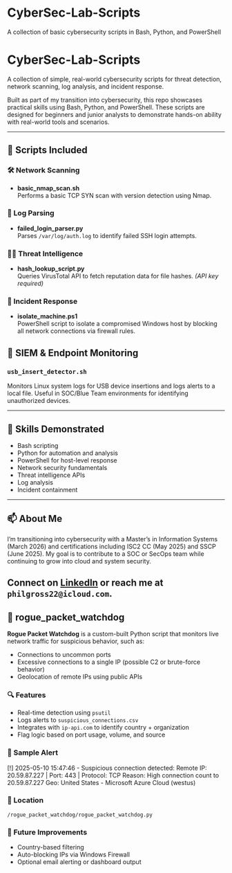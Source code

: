 # CyberSec-Lab-Scripts
A collection of basic cybersecurity scripts in Bash, Python, and PowerShell
# CyberSec-Lab-Scripts

A collection of simple, real-world cybersecurity scripts for threat detection, network scanning, log analysis, and incident response.

Built as part of my transition into cybersecurity, this repo showcases practical skills using Bash, Python, and PowerShell. These scripts are designed for beginners and junior analysts to demonstrate hands-on ability with real-world tools and scenarios.

---

## 🔧 Scripts Included

### 🛠️ Network Scanning
- **basic_nmap_scan.sh**  
  Performs a basic TCP SYN scan with version detection using Nmap.

### 📜 Log Parsing
- **failed_login_parser.py**  
  Parses `/var/log/auth.log` to identify failed SSH login attempts.

### 🕵️‍♂️ Threat Intelligence
- **hash_lookup_script.py**  
  Queries VirusTotal API to fetch reputation data for file hashes. *(API key required)*

### 🚨 Incident Response
- **isolate_machine.ps1**  
  PowerShell script to isolate a compromised Windows host by blocking all network connections via firewall rules.

## 🧪 SIEM & Endpoint Monitoring

### `usb_insert_detector.sh`
Monitors Linux system logs for USB device insertions and logs alerts to a local file. Useful in SOC/Blue Team environments for identifying unauthorized devices.

---

## 🎯 Skills Demonstrated
- Bash scripting
- Python for automation and analysis
- PowerShell for host-level response
- Network security fundamentals
- Threat intelligence APIs
- Log analysis
- Incident containment

---

## 📫 About Me
I’m transitioning into cybersecurity with a Master’s in Information Systems (March 2026) and certifications including ISC2 CC (May 2025) and SSCP (June 2025). My goal is to contribute to a SOC or SecOps team while continuing to grow into cloud and system security.

Connect on [LinkedIn](http://linkedin.com/in/philliplgross) or reach me at `philgross22@icloud.com`.
---

## 🧠 rogue_packet_watchdog

**Rogue Packet Watchdog** is a custom-built Python script that monitors live network traffic for suspicious behavior, such as:

- Connections to uncommon ports
- Excessive connections to a single IP (possible C2 or brute-force behavior)
- Geolocation of remote IPs using public APIs

### 🔍 Features

- Real-time detection using `psutil`
- Logs alerts to `suspicious_connections.csv`
- Integrates with `ip-api.com` to identify country + organization
- Flag logic based on port usage, volume, and source

### 🧪 Sample Alert

[!] 2025-05-10 15:47:46 - Suspicious connection detected:
Remote IP: 20.59.87.227 | Port: 443 | Protocol: TCP
Reason: High connection count to 20.59.87.227
Geo: United States - Microsoft Azure Cloud (westus)


### 📂 Location
`/rogue_packet_watchdog/rogue_packet_watchdog.py`

### 🔧 Future Improvements
- Country-based filtering
- Auto-blocking IPs via Windows Firewall
- Optional email alerting or dashboard output

